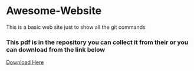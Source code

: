 # Awesome-Website

 This is a basic web site just to show all the git commands

### This pdf is in the repository you can collect it from their or you can download from the link below

<a href="git_commands_for_beginners.pdf">Download Here</a>
